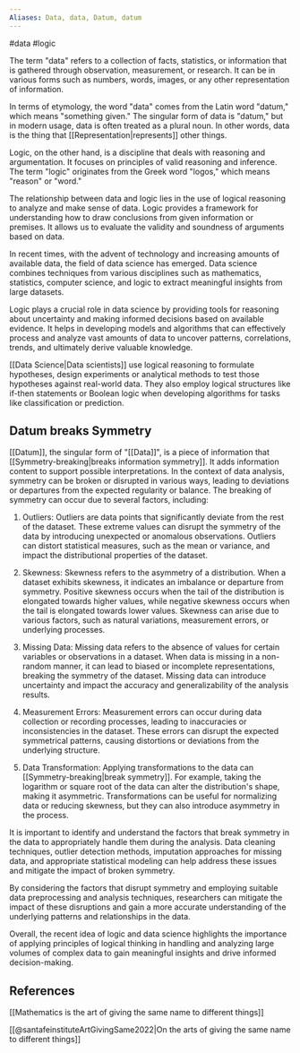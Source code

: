 ```yaml
---
Aliases: Data, data, Datum, datum
---
```

#data #logic

The term "data" refers to a collection of facts, statistics, or information that is gathered through observation, measurement, or research. It can be in various forms such as numbers, words, images, or any other representation of information.

In terms of etymology, the word "data" comes from the Latin word "datum," which means "something given." The singular form of data is "datum," but in modern usage, data is often treated as a plural noun. In other words, data is the thing that [[Representation|represents]] other things.

Logic, on the other hand, is a discipline that deals with reasoning and argumentation. It focuses on principles of valid reasoning and inference. The term "logic" originates from the Greek word "logos," which means "reason" or "word."

The relationship between data and logic lies in the use of logical reasoning to analyze and make sense of data. Logic provides a framework for understanding how to draw conclusions from given information or premises. It allows us to evaluate the validity and soundness of arguments based on data.

In recent times, with the advent of technology and increasing amounts of available data, the field of data science has emerged. Data science combines techniques from various disciplines such as mathematics, statistics, computer science, and logic to extract meaningful insights from large datasets.

Logic plays a crucial role in data science by providing tools for reasoning about uncertainty and making informed decisions based on available evidence. It helps in developing models and algorithms that can effectively process and analyze vast amounts of data to uncover patterns, correlations, trends, and ultimately derive valuable knowledge.

[[Data Science|Data scientists]] use logical reasoning to formulate hypotheses, design experiments or analytical methods to test those hypotheses against real-world data. They also employ logical structures like if-then statements or Boolean logic when developing algorithms for tasks like classification or prediction.

## Datum breaks Symmetry

  
[[Datum]], the singular form of "[[Data]]", is a piece of information that [[Symmetry-breaking|breaks information symmetry]]. It adds information content to support possible interpretations. In the context of data analysis, symmetry can be broken or disrupted in various ways, leading to deviations or departures from the expected regularity or balance. The breaking of symmetry can occur due to several factors, including:

1. Outliers: Outliers are data points that significantly deviate from the rest of the dataset. These extreme values can disrupt the symmetry of the data by introducing unexpected or anomalous observations. Outliers can distort statistical measures, such as the mean or variance, and impact the distributional properties of the dataset.
    
2. Skewness: Skewness refers to the asymmetry of a distribution. When a dataset exhibits skewness, it indicates an imbalance or departure from symmetry. Positive skewness occurs when the tail of the distribution is elongated towards higher values, while negative skewness occurs when the tail is elongated towards lower values. Skewness can arise due to various factors, such as natural variations, measurement errors, or underlying processes.
    
3. Missing Data: Missing data refers to the absence of values for certain variables or observations in a dataset. When data is missing in a non-random manner, it can lead to biased or incomplete representations, breaking the symmetry of the dataset. Missing data can introduce uncertainty and impact the accuracy and generalizability of the analysis results.
    
4. Measurement Errors: Measurement errors can occur during data collection or recording processes, leading to inaccuracies or inconsistencies in the dataset. These errors can disrupt the expected symmetrical patterns, causing distortions or deviations from the underlying structure.
    
5. Data Transformation: Applying transformations to the data can [[Symmetry-breaking|break symmetry]]. For example, taking the logarithm or square root of the data can alter the distribution's shape, making it asymmetric. Transformations can be useful for normalizing data or reducing skewness, but they can also introduce asymmetry in the process.
    

It is important to identify and understand the factors that break symmetry in the data to appropriately handle them during the analysis. Data cleaning techniques, outlier detection methods, imputation approaches for missing data, and appropriate statistical modeling can help address these issues and mitigate the impact of broken symmetry.

By considering the factors that disrupt symmetry and employing suitable data preprocessing and analysis techniques, researchers can mitigate the impact of these disruptions and gain a more accurate understanding of the underlying patterns and relationships in the data.


Overall, the recent idea of logic and data science highlights the importance of applying principles of logical thinking in handling and analyzing large volumes of complex data to gain meaningful insights and drive informed decision-making.

## References

[[Mathematics is the art of giving the same name to different things]]

[[@santafeinstituteArtGivingSame2022|On the arts of giving the same name to different things]]